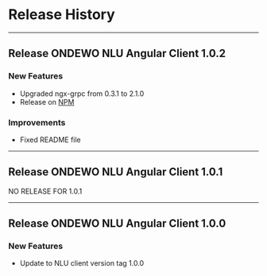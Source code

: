 # Release History
*****************

## Release ONDEWO NLU Angular Client 1.0.2

### New Features
* Upgraded ngx-grpc from 0.3.1 to 2.1.0
* Release on [NPM](https://www.npmjs.com/package/@ondewo/nlu-client-angular)

### Improvements
* Fixed README file

***

## Release ONDEWO NLU Angular Client 1.0.1

NO RELEASE FOR 1.0.1

***

## Release ONDEWO NLU Angular Client 1.0.0

### New Features
* Update to NLU client version tag 1.0.0
